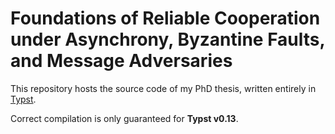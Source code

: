 # Foundations of Reliable Cooperation under Asynchrony, Byzantine Faults, and Message Adversaries

This repository hosts the source code of my PhD thesis, written entirely in [Typst](https://typst.app/).

Correct compilation is only guaranteed for **Typst v0.13**.
